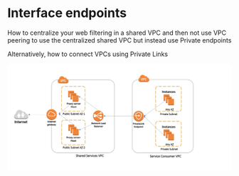 <h1>Interface endpoints</h1>

How to centralize your web filtering in a shared VPC and then not use VPC peering to use the centralized shared VPC but instead use Private endpoints

Alternatively, how to connect VPCs using Private Links

<img src="./images/consumer-producer-architecture.jpg" title="consumer-producer-architecture.jpg" width="900"/>

